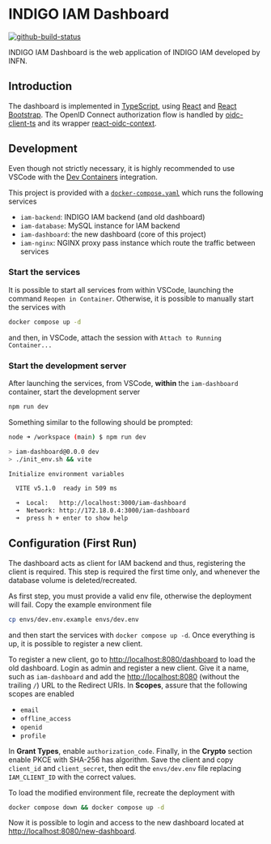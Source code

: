 # INDIGO IAM Dashboard

[![github-build-status](https://github.com/indigo-iam/iam-dashboard/actions/workflows/release.yaml/badge.svg?branch=main&event=push)](https://github.com/indigo-iam/iam-dashboard/actions/workflows/release.yaml)

INDIGO IAM Dashboard is the web application of INDIGO IAM developed by INFN.

## Introduction

The dashboard is implemented in [TypeScript](https://www.typescriptlang.org),
using [React](https://react.dev) and
[React Bootstrap](https://react-bootstrap.github.io).
The OpenID Connect authorization flow is handled by
[oidc-client-ts](https://authts.github.io/oidc-client-ts/) and its wrapper
[react-oidc-context](https://github.com/authts/react-oidc-context?tab=readme-ov-file).

## Development

Even though not strictly necessary, it is highly recommended to use VSCode with
the [Dev Containers](https://code.visualstudio.com/docs/devcontainers/containers)
integration.

This project is provided with a [`docker-compose.yaml`](docker-compose.yaml)
which runs the following services

- `iam-backend`: INDIGO IAM backend (and old dashboard)
- `iam-database`: MySQL instance for IAM backend
- `iam-dashboard`: the new dashboard (core of this project)
- `iam-nginx`: NGINX proxy pass instance which route the traffic between services

### Start the services

It is possible to start all services from within VSCode, launching the command
`Reopen in Container`. Otherwise, it is possible to manually start the services
with

```bash
docker compose up -d
```
and then, in VSCode, attach the session with `Attach to Running Container...`

### Start the development server

After launching the services, from VSCode, **within** the `iam-dashboard`
container, start the development server

```bash
npm run dev
```

Something similar to the following should be prompted:

```bash
node ➜ /workspace (main) $ npm run dev

> iam-dashboard@0.0.0 dev
> ./init_env.sh && vite

Initialize environment variables

  VITE v5.1.0  ready in 509 ms

  ➜  Local:   http://localhost:3000/iam-dashboard
  ➜  Network: http://172.18.0.4:3000/iam-dashboard
  ➜  press h + enter to show help
```

## Configuration (First Run)

The dashboard acts as client for IAM backend and thus, registering the client is
required. This step is required the first time only, and whenever the database
volume is deleted/recreated.

As first step, you must provide a valid env file, otherwise the deployment will
fail. Copy the example environment file

```bash
cp envs/dev.env.example envs/dev.env
```

and then start the services with `docker compose up -d`. Once everything is
up, it is possible to register a new client.

To register a new client, go to
[http://localhost:8080/dashboard](http://localhost/dashboard) to load the old
dashboard. Login as admin and register a new client. Give it a name, such as
`iam-dashboard` and add the [http://localhost:8080](http://localhost:8080)
(without the trailing `/`) URL to the Redirect URIs.
In **Scopes**, assure that the following scopes are enabled

- `email`
- `offline_access`
- `openid`
- `profile`

In **Grant Types**, enable `authorization_code`.
Finally, in the **Crypto** section enable PKCE with SHA-256 has algorithm.
Save the client and copy `client_id` and `client_secret`, then edit the
`envs/dev.env` file replacing `IAM_CLIENT_ID` with the
correct values.

To load the modified environment file, recreate the deployment with

```bash
docker compose down && docker compose up -d
```

Now it is possible to login and access to the new dashboard located at
[http://localhost:8080/new-dashboard](http://localhost:8080/new-dashboard).
